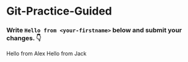 # Git-Practice-Guided

### Write `Hello from <your-firstname>` below and submit your changes. 👇

Hello from Alex
Hello from Jack